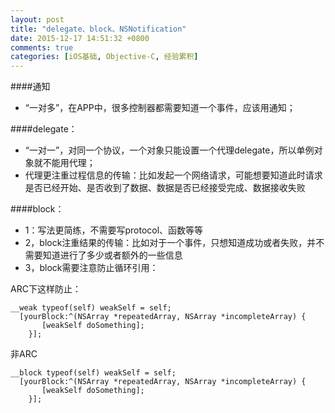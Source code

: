 ```yaml
---
layout: post
title: "delegate、block、NSNotification"
date: 2015-12-17 14:51:32 +0800
comments: true
categories: [iOS基础, Objective-C, 经验累积]
---
```


<!--more-->

####通知
* “一对多”，在APP中，很多控制器都需要知道一个事件，应该用通知；

####delegate：
* “一对一”，对同一个协议，一个对象只能设置一个代理delegate，所以单例对象就不能用代理；
* 代理更注重过程信息的传输：比如发起一个网络请求，可能想要知道此时请求是否已经开始、是否收到了数据、数据是否已经接受完成、数据接收失败

####block：
* 1：写法更简练，不需要写protocol、函数等等
* 2，block注重结果的传输：比如对于一个事件，只想知道成功或者失败，并不需要知道进行了多少或者额外的一些信息
* 3，block需要注意防止循环引用：

ARC下这样防止：

```objc
__weak typeof(self) weakSelf = self;
  [yourBlock:^(NSArray *repeatedArray, NSArray *incompleteArray) {
       [weakSelf doSomething];
    }];
```

非ARC

```objc
__block typeof(self) weakSelf = self;
  [yourBlock:^(NSArray *repeatedArray, NSArray *incompleteArray) {
       [weakSelf doSomething];
    }];
```
